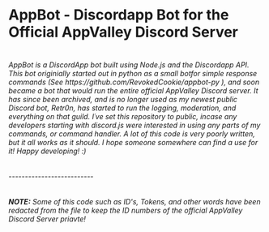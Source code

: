 <h1>AppBot - Discordapp Bot for the Official AppValley Discord Server<h1>
<h6>AppBot is a DiscordApp bot built using Node.js and the Discordapp API. This bot originially started out in python as a small botfor simple response commands (See https://github.com/RevokedCookie/appbot-py ), and soon became a bot that would run the entire official AppValley Discord server. It has since been archived, and is no longer used as my newest public Discord bot, Retr0n, has started to run the logging, moderation, and everything on that guild. I´ve  set this repository to public, incase any developers starting with discord.js were interested in using any parts of my commands, or command handler. A lot of this code is very poorly written, but it all works as it should. I hope someone somewhere can find a use for it! Happy developing! :)</h6>
<h6>--------------------------</h6>
<h6><b>NOTE:</b> Some of this code such as ID's, Tokens, and other words have been redacted from the file to keep the ID numbers of the official AppValley Discord Server priavte!</h6>

